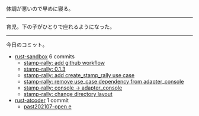 体調が悪いので早めに寝る。

---

育児。下の子がひとりで座れるようになった。

---

今日のコミット。

- [rust-sandbox](https://github.com/bouzuya/rust-sandbox) 6 commits
  - [stamp-rally: add github workflow](https://github.com/bouzuya/rust-sandbox/commit/ca4510e9c234b9808844d9c2b19ca7e1316ded22)
  - [stamp-rally: 0.1.3](https://github.com/bouzuya/rust-sandbox/commit/2adc57753eb24d37344ff9b2091c1e458877fc7e)
  - [stamp-rally: add create_stamp_rally use case](https://github.com/bouzuya/rust-sandbox/commit/e35c7593eca61ead3544b447cb1df901933badd6)
  - [stamp-rally: remove use_case dependency from adapter_console](https://github.com/bouzuya/rust-sandbox/commit/3404cd252569351b0e97e8762c014839e6b9828f)
  - [stamp-rally: console -> adapter_console](https://github.com/bouzuya/rust-sandbox/commit/5fe112fafc3835f0f3bd98e8d44b04e32af469d1)
  - [stamp-rally: change directory layout](https://github.com/bouzuya/rust-sandbox/commit/e7c11f44d64ae9c336758a512dc276f813db1cc6)
- [rust-atcoder](https://github.com/bouzuya/rust-atcoder) 1 commit
  - [past202107-open e](https://github.com/bouzuya/rust-atcoder/commit/29ce753c8498d9a70f3fc02b40cd964a9ac7d2e7)
